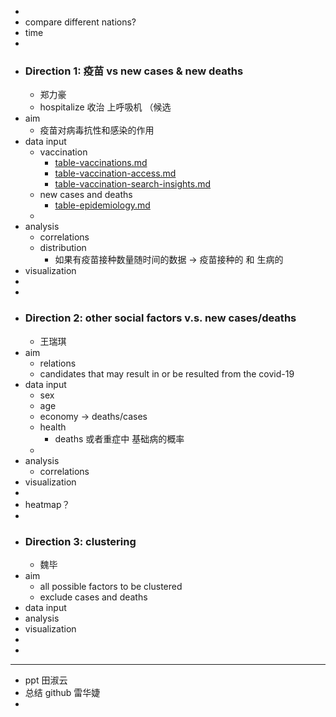-
- compare different nations?
- time
-
- ### Direction 1: 疫苗 vs new cases & new deaths
	- 郑力豪
	- hospitalize 收治 上呼吸机 （候选
- aim
	- 疫苗对病毒抗性和感染的作用
- data input
	- vaccination
		- [table-vaccinations.md](https://github.com/GoogleCloudPlatform/covid-19-open-data/blob/main/docs/table-vaccinations.md)
		- [table-vaccination-access.md](https://github.com/GoogleCloudPlatform/covid-19-open-data/blob/main/docs/table-vaccination-access.md)
		- [table-vaccination-search-insights.md](https://github.com/GoogleCloudPlatform/covid-19-open-data/blob/main/docs/table-vaccination-search-insights.md)
	- new cases and deaths
		- [table-epidemiology.md](https://github.com/GoogleCloudPlatform/covid-19-open-data/blob/main/docs/table-epidemiology.md)
	-
- analysis
	- correlations
	- distribution
		- 如果有疫苗接种数量随时间的数据 -> 疫苗接种的 和 生病的
- visualization
-
-
- ### Direction 2: other social factors v.s. new cases/deaths
	- 王瑞琪
- aim
	- relations
	- candidates that may result in or be resulted from the covid-19
- data input
	- sex
	- age
	- economy -> deaths/cases
	- health
		- deaths 或者重症中 基础病的概率
	-
- analysis
	- correlations
- visualization
-
- heatmap？
-
- ### Direction 3: clustering
	- 魏毕
- aim
	- all possible factors to be clustered
	- exclude cases and deaths
- data input
- analysis
- visualization
-
-
- ---
- ppt 田淑云
- 总结 github 雷华婕
-